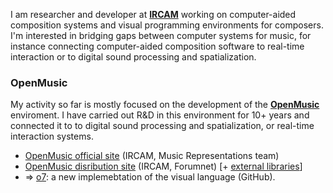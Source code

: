 

I am researcher and developer at <a href="https://www.ircam.fr/recherche/" target="_blank">**IRCAM**</a> working on computer-aided composition systems and visual programming environments for composers. I'm interested in bridging gaps between computer systems for music, for instance connecting computer-aided composition software to real-time interaction or to digital sound processing and spatialization. 

### OpenMusic

My activity so far is mostly focused on the development of the <a href="http://repmus.ircam.fr/" target="_blank">**OpenMusic**</a> enviroment. I have carried out R&D in this environment for 10+ years and connected it to to digital sound processing and spatialization, or real-time interaction systems. 

* <a href="http://repmus.ircam.fr/openmusic" target="_blank">OpenMusic official site</a> (IRCAM, Music Representations team) 
* <a href="http://forumnet.ircam.fr/shop/fr/forumnet/43-openmusic.html" target="_blank">OpenMusic disribution site</a> (IRCAM, Forumnet) [+ <a href="http://forumnet.ircam.fr/product/openmusic-libraries-en/" target="_blank">external libraries</a>]
* => <a href="https://openmusic-project.github.io/" target="_blank">o7</a>: a new implemebtation of the visual language (GitHub).